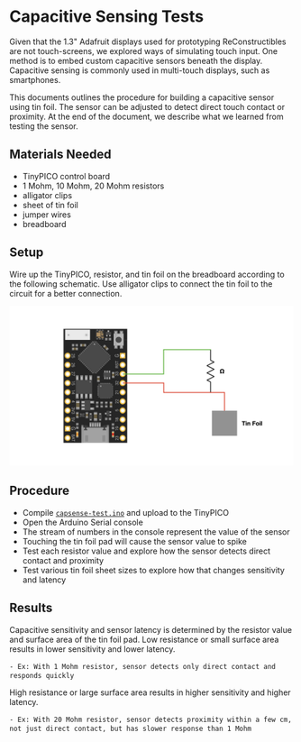 # Capacitive Sensing Tests

Given that the 1.3" Adafruit displays used for prototyping ReConstructibles are not touch-screens, we explored ways of simulating touch input.
One method is to embed custom capacitive sensors beneath the display.
Capacitive sensing is commonly used in multi-touch displays, such as smartphones.

This documents outlines the procedure for building a capacitive sensor using tin foil.
The sensor can be adjusted to detect direct touch contact or proximity.
At the end of the document, we describe what we learned from testing the sensor.

## Materials Needed

- TinyPICO control board
- 1 Mohm, 10 Mohm, 20 Mohm resistors
- alligator clips
- sheet of tin foil
- jumper wires
- breadboard

## Setup 

Wire up the TinyPICO, resistor, and tin foil on the breadboard according to the following schematic.
Use alligator clips to connect the tin foil to the circuit for a better connection.

![Capsense Test Schematic](./assets/capsense-test-schematic.jpeg)

## Procedure
- Compile [`capsense-test.ino`](./capsense-test/capsense-test.ino) and upload to the TinyPICO
- Open the Arduino Serial console
- The stream of numbers in the console represent the value of the sensor
- Touching the tin foil pad will cause the sensor value to spike
- Test each resistor value and explore how the sensor detects direct contact and proximity
- Test various tin foil sheet sizes to explore how that changes sensitivity and latency

## Results

Capacitive sensitivity and sensor latency is determined by the resistor value and surface area of the tin foil pad.
Low resistance or small surface area results in lower sensitivity and lower latency.

    - Ex: With 1 Mohm resistor, sensor detects only direct contact and responds quickly

High resistance or large surface area results in higher sensitivity and higher latency.

    - Ex: With 20 Mohm resistor, sensor detects proximity within a few cm, not just direct contact, but has slower response than 1 Mohm

